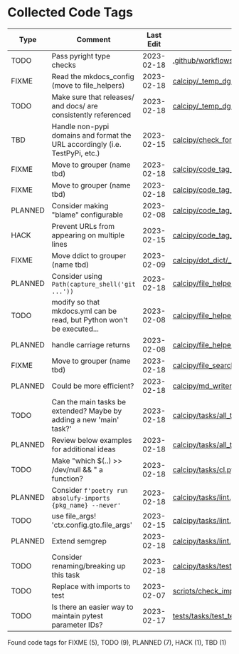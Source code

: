 # Collected Code Tags

| Type    | Comment                                                                      | Last Edit   | Source File                                                                                                                                                                                                                |
|---------|------------------------------------------------------------------------------|-------------|----------------------------------------------------------------------------------------------------------------------------------------------------------------------------------------------------------------------------|
| TODO    | Pass pyright type checks                                                     | 2023-02-18  | [.github/workflows/ci_pipeline.yml:64](https://github.com/KyleKing/calcipy/blame/1742c7d7bb447036c527d1a2e1d5d4679246a67b/.github/workflows/ci_pipeline.yml#L64)                                                           |
| FIXME   | Read the mkdocs_config (move to file_helpers)                                | 2023-02-18  | [calcipy/_temp_dg.py:10](https://github.com/KyleKing/calcipy/blame/9dcf3b1f36ebb1bf945fe231f5929391d16b8224/calcipy/_temp_dg.py#L10)                                                                                       |
| TODO    | Make sure that releases/ and docs/ are consistently referenced               | 2023-02-18  | [calcipy/_temp_dg.py:15](https://github.com/KyleKing/calcipy/blame/9dcf3b1f36ebb1bf945fe231f5929391d16b8224/calcipy/_temp_dg.py#L15)                                                                                       |
| TBD     | Handle non-pypi domains and format the URL accordingly (i.e. TestPyPi, etc.) | 2023-02-15  | [calcipy/check_for_stale_packages/_check_for_stale_packages.py:175](https://github.com/KyleKing/calcipy/blame/a77ee851ac5c6631b011e8a3239b804e1290eba6/calcipy/check_for_stale_packages/_check_for_stale_packages.py#L176) |
| FIXME   | Move to grouper (name tbd)                                                   | 2023-02-18  | [calcipy/code_tag_collector/_collector.py:15](https://github.com/KyleKing/calcipy/blame/06d07104f0b3d65c62d6ea583600368e601ea511/calcipy/code_tag_collector/_collector.py#L15)                                             |
| FIXME   | Move to grouper (name tbd)                                                   | 2023-02-18  | [calcipy/code_tag_collector/_collector.py:17](https://github.com/KyleKing/calcipy/blame/06d07104f0b3d65c62d6ea583600368e601ea511/calcipy/code_tag_collector/_collector.py#L19)                                             |
| PLANNED | Consider making "blame" configurable                                         | 2023-02-08  | [calcipy/code_tag_collector/_collector.py:191](https://github.com/KyleKing/calcipy/blame/36798d3196b2e161c1c9085f2536f77f12c7ed23/calcipy/code_tag_collector/_collector.py#L193)                                           |
| HACK    | Prevent URLs from appearing on multiple lines                                | 2023-02-15  | [calcipy/code_tag_collector/_collector.py:228](https://github.com/KyleKing/calcipy/blame/f33a80e423c18b742d2b8c3fb73e2481e66d4afe/calcipy/code_tag_collector/_collector.py#L230)                                           |
| FIXME   | Move ddict to grouper (name tbd)                                             | 2023-02-09  | [calcipy/dot_dict/_dot_dict.py:3](https://github.com/KyleKing/calcipy/blame/d8711105a1240df7eafd737834af9f5928474fbe/calcipy/dot_dict/_dot_dict.py#L3)                                                                     |
| PLANNED | Consider using `Path(capture_shell('git ...'))`                              | 2023-02-18  | [calcipy/file_helpers.py:42](https://github.com/KyleKing/calcipy/blame/9dcf3b1f36ebb1bf945fe231f5929391d16b8224/calcipy/file_helpers.py#L30)                                                                               |
| TODO    | modify so that mkdocs.yml can be read, but Python won't be executed...       | 2023-02-08  | [calcipy/file_helpers.py:147](https://github.com/KyleKing/calcipy/blame/36798d3196b2e161c1c9085f2536f77f12c7ed23/calcipy/file_helpers.py#L98)                                                                              |
| PLANNED | handle carriage returns                                                      | 2023-02-08  | [calcipy/file_helpers.py:207](https://github.com/KyleKing/calcipy/blame/36798d3196b2e161c1c9085f2536f77f12c7ed23/calcipy/file_helpers.py#L165)                                                                             |
| FIXME   | Move to grouper (name tbd)                                                   | 2023-02-18  | [calcipy/file_search.py:8](https://github.com/KyleKing/calcipy/blame/a3683c23b8f72e5dd5f3614b6dcd6b20aa3c228c/calcipy/file_search.py#L8)                                                                                   |
| PLANNED | Could be more efficient?                                                     | 2023-02-18  | [calcipy/md_writer/_writer.py:226](https://github.com/KyleKing/calcipy/blame/9dcf3b1f36ebb1bf945fe231f5929391d16b8224/calcipy/md_writer/_writer.py#L228)                                                                   |
| TODO    | Can the main tasks be extended? Maybe by adding a new 'main' task?'          | 2023-02-18  | [calcipy/tasks/all_tasks.py:70](https://github.com/KyleKing/calcipy/blame/daf718e8a0cf8835e04d85f9fe5e35898afed140/calcipy/tasks/all_tasks.py#L69)                                                                         |
| PLANNED | Review below examples for additional ideas                                   | 2023-02-18  | [calcipy/tasks/all_tasks.py:120](https://github.com/KyleKing/calcipy/blame/902598982f9ae03701c7768488039b2291b5b80c/calcipy/tasks/all_tasks.py#L63)                                                                        |
| TODO    | Make "which $(..) >> /dev/null && " a function?                              | 2023-02-18  | [calcipy/tasks/cl.py:50](https://github.com/KyleKing/calcipy/blame/af5b2ee31f66896aaede3b5362c6e29adbebaa30/calcipy/tasks/cl.py#L46)                                                                                       |
| PLANNED | Consider `f'poetry run absolufy-imports {pkg_name} --never'`                 | 2023-02-18  | [calcipy/tasks/lint.py:22](https://github.com/KyleKing/calcipy/blame/c6f79b9e2f60a1812b9c7ed44b098a1809340738/calcipy/tasks/lint.py#L22)                                                                                   |
| TODO    | use file_args! 'ctx.config.gto.file_args'                                    | 2023-02-15  | [calcipy/tasks/lint.py:41](https://github.com/KyleKing/calcipy/blame/6e4cb15bd1cdff319a384ef1ef1953bc1bfd41e0/calcipy/tasks/lint.py#L37)                                                                                   |
| PLANNED | Extend semgrep                                                               | 2023-02-18  | [calcipy/tasks/lint.py:105](https://github.com/KyleKing/calcipy/blame/c6f79b9e2f60a1812b9c7ed44b098a1809340738/calcipy/tasks/lint.py#L68)                                                                                  |
| TODO    | Consider renaming/breaking up this task                                      | 2023-02-18  | [calcipy/tasks/test.py:63](https://github.com/KyleKing/calcipy/blame/23000848fc8c3add1c084de2bcbd8e7b5e92d61d/calcipy/tasks/test.py#L62)                                                                                   |
| TODO    | Replace with imports to test                                                 | 2023-02-07  | [scripts/check_imports.py:6](https://github.com/KyleKing/calcipy/blame/4187206c32b51e70f073c704305e798165631c74/scripts/check_imports.py#L14)                                                                              |
| TODO    | Is there an easier way to maintain pytest parameter IDs?                     | 2023-02-17  | [tests/tasks/test_test.py:14](https://github.com/KyleKing/calcipy/blame/785b9d1c3afda6fc5a2e46f2bc7d41ed2614da09/tests/tasks/test_test.py#L11)                                                                             |

Found code tags for FIXME (5), TODO (9), PLANNED (7), HACK (1), TBD (1)

<!-- calcipy:skip_tags -->
